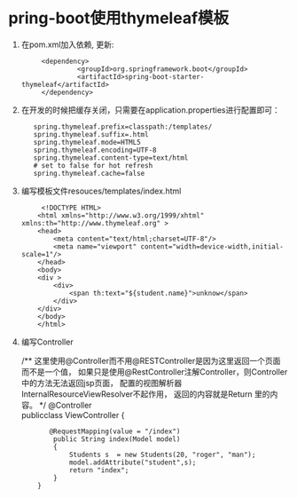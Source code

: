 # pring-boot使用thymeleaf模板

1. 在pom.xml加入依赖, 更新:

            <dependency>  
                     <groupId>org.springframework.boot</groupId>  
                     <artifactId>spring-boot-starter-thymeleaf</artifactId>  
            </dependency>
      
2. 在开发的时候把缓存关闭，只需要在application.properties进行配置即可：

          spring.thymeleaf.prefix=classpath:/templates/  
          spring.thymeleaf.suffix=.html  
          spring.thymeleaf.mode=HTML5  
          spring.thymeleaf.encoding=UTF-8  
          spring.thymeleaf.content-type=text/html  
          # set to false for hot refresh  
          spring.thymeleaf.cache=false  
    
 3. 编写模板文件resouces/templates/index.html
 
             <!DOCTYPE HTML>
            <html xmlns="http://www.w3.org/1999/xhtml" xmlns:th="http://www.thymeleaf.org" >
            <head>
                <meta content="text/html;charset=UTF-8"/>
                <meta name="viewport" content="width=device-width,initial-scale=1"/>
            </head>
            <body>
            <div >
                <div>
                    <span th:text="${student.name}">unknow</span>
                </div>
            </div>
            </body>
            </html>
   
 4. 编写Controller
 
       /**
       这里使用@Controller而不用@RESTController是因为这里返回一个页面而不是一个值，
       如果只是使用@RestController注解Controller，则Controller中的方法无法返回jsp页面，
       配置的视图解析器InternalResourceViewResolver不起作用，
       返回的内容就是Return 里的内容。
       */
               @Controller  
              publicclass ViewController {  

               @RequestMapping(value = "/index")
                public String index(Model model)
                {
                    Students s  = new Students(20, "roger", "man");
                    model.addAttribute("student",s);
                    return "index";
                }
            }  
